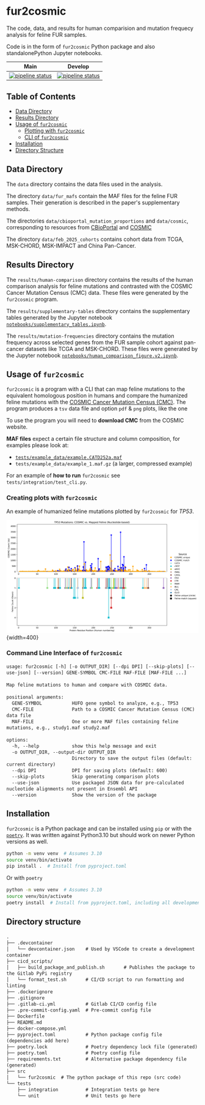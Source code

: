 # fur2cosmic

The code, data, and results for human comparision and mutation frequecy analysis for feline FUR samples.

Code is in the form of `fur2cosmic` Python package and also standalonePython Jupyter notebooks.

|                         Main                         |                         Develop                          |
| :----------------------------------------------------: | :------------------------------------------------------: |
| [![pipeline status][main-pipe-badge]][main-branch] | [![pipeline status][develop-pipe-badge]][develop-branch] |

[main-pipe-badge]: https://gitlab.internal.sanger.ac.uk/DERMATLAS/fur/fur_to_cosmic/badges/main/pipeline.svg
[main-branch]: https://gitlab.internal.sanger.ac.uk/DERMATLAS/fur/fur_to_cosmic/-/commits/main
[develop-pipe-badge]: https://gitlab.internal.sanger.ac.uk/DERMATLAS/fur/fur_to_cosmic/badges/develop/pipeline.svg
[develop-branch]: https://gitlab.internal.sanger.ac.uk/DERMATLAS/fur/fur_to_cosmic/-/commits/develop


## Table of Contents
- [Data Directory](#data-directory)
- [Results Directory](#results-directory)
- [Usage of `fur2cosmic`](#usage-of-fur2cosmic)
  - [Plotting with `fur2cosmic`](#creating-plots-with-fur2cosmic)
  - [CLI of `fur2cosmic`](#command-line-interface-of-fur2cosmic)
- [Installation](#installation)
- [Directory Structure](#directory-structure)

## Data Directory
The `data` directory contains the data files used in the analysis.

The directory `data/fur_mafs` contain the MAF files for the feline FUR samples. Their generation is described in the 
paper's supplementary methods.

The directories `data/cbioportal_mutation_proportions` and `data/cosmic`, corresponding to
resources from [CBioPortal](https://www.cbioportal.org/) and [COSMIC](https://cancer.sanger.ac.uk/cosmic) 

The directory `data/feb_2025_cohorts` contains cohort data from TCGA, MSK-CHORD, MSK-IMPACT and China Pan-Cancer.

## Results Directory
The `results/human-comparison` directory contains the results of the human comparison
analysis for feline mutations and contrasted with the COSMIC Cancer Mutation
Census (CMC) data. These files were generated by the `fur2cosmic` program.

The `results/supplementary-tables` directory contains the supplementary tables
generated by the Jupyter notebook [`notebooks/supplementary_tables.ipynb`](notebooks/supplementary_tables.ipynb).

The `results/mutation-frequencies` directory contains the mutation frequency
across selected genes from the FUR sample cohort against pan-cancer datasets
like TCGA and MSK-CHORD. These files were generated by the Jupyter notebook
[`notebooks/human_comparison_figure.v2.ipynb`](notebooks/human_comparison_figure.v2.ipynb).

## Usage of `fur2cosmic`

`fur2cosmic` is a program with a CLI that can map feline mutations to the
equivalent homologous position in humans and compare the humanized feline
mutations with the [COSMIC Cancer Mutation Census (CMC)](https://cancer.sanger.ac.uk/cmc/home). The 
program produces a `tsv` data file and option `pdf` & `png` plots, like the one 

To use the program you will need to **download CMC** from the COSMIC website.

**MAF files** expect a certain file structure and column composition, for examples please look at:
  - [`tests/example_data/example.CATD252a.maf`](tests/example_data/example.CATD252a.maf)
  - `tests/example_data/example_1.maf.gz` (a larger, compressed example)

For an example of **how to run** `fur2cosmic` see `tests/integration/test_cli.py`.

### Creating plots with `fur2cosmic`

An example of humanized feline mutations plotted by `fur2cosmic` for *TP53*.

![An example of a plot rendered by fur2cosmic](tests/example_data/example.TP53.fur2cosmic.png){width=400}

### Command Line Interface of `fur2cosmic`

```
usage: fur2cosmic [-h] [-o OUTPUT_DIR] [--dpi DPI] [--skip-plots] [--use-json] [--version] GENE-SYMBOL CMC-FILE MAF-FILE [MAF-FILE ...]

Map feline mutations to human and compare with COSMIC data.

positional arguments:
  GENE-SYMBOL           HUFO gene symbol to analyze, e.g., TP53
  CMC-FILE              Path to a COSMIC Cancer Mutation Census (CMC) data file
  MAF-FILE              One or more MAF files containing feline mutations, e.g., study1.maf study2.maf

options:
  -h, --help            show this help message and exit
  -o OUTPUT_DIR, --output-dir OUTPUT_DIR
                        Directory to save the output files (default: current directory)
  --dpi DPI             DPI for saving plots (default: 600)
  --skip-plots          Skip generating comparison plots
  --use-json            Use packaged JSON data for pre-calculated nucleotide alignments not present in Ensembl API
  --version             Show the version of the package
  ```

## Installation

`fur2cosmic` is a Python package and can be installed using `pip` or with the
[`poetry`](https://python-poetry.org/docs/). It was written against Python3.10
but should work on newer Python versions as well.

```bash
python -m venv venv  # Assumes 3.10
source venv/bin/activate
pip install .  # Install from pyproject.toml
```

Or with `poetry`
```bash
python -m venv venv  # Assumes 3.10
source venv/bin/activate
poetry install  # Install from pyproject.toml, including all development dependencies
```

## Directory structure

```
.
├── .devcontainer
│   └── devcontainer.json    # Used by VSCode to create a development container
├── cicd_scripts/
│   ├── build_package_and_publish.sh       # Publishes the package to the Gitlab PyPi registry
│   └── format_test.sh       # CI/CD script to run formatting and linting
├── .dockerignore
├── .gitignore
├── .gitlab-ci.yml           # Gitlab CI/CD config file
├── .pre-commit-config.yaml  # Pre-commit config file
├── Dockerfile
├── README.md
├── docker-compose.yml
├── pyproject.toml           # Python package config file (dependencies add here)
├── poetry.lock              # Poetry dependency lock file (generated)
├── poetry.toml              # Poetry config file
├── requirements.txt         # Alternative package dependency file (generated)
├── src
│   └── fur2cosmic  # The python package of this repo (src code)
└── tests
    ├── integration          # Integration tests go here
    └── unit                 # Unit tests go here
```
